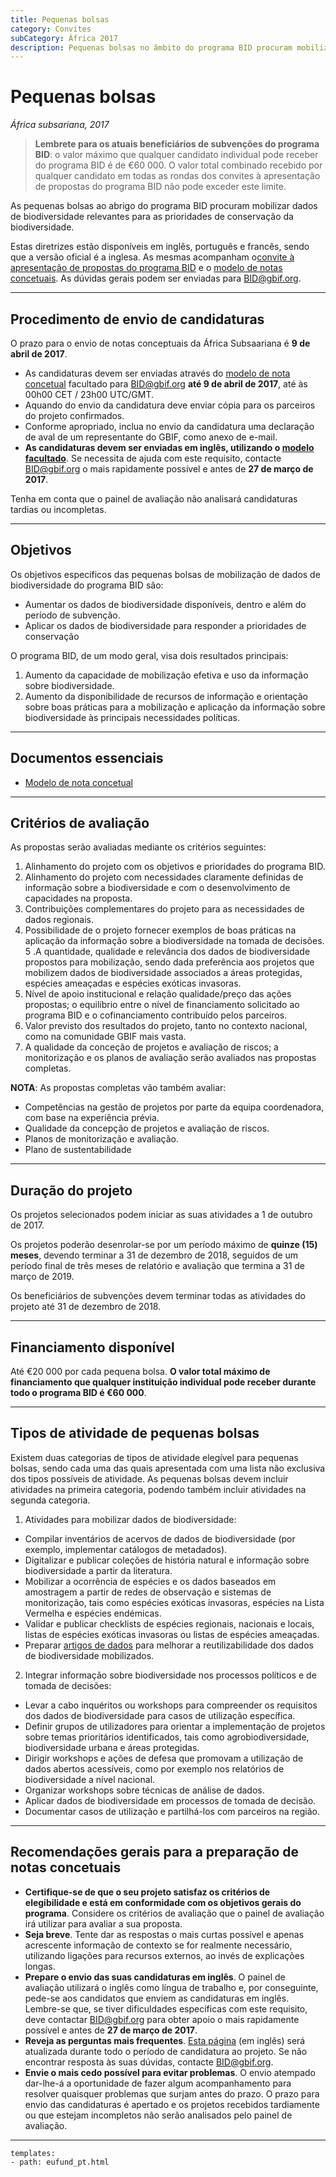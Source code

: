 ```yaml
---
title: Pequenas bolsas
category: Convites
subCategory: África 2017
description: Pequenas bolsas no âmbito do programa BID procuram mobilizar dados de biodiversidade relevantes para prioridades de conservação da biodiversidade.
---
```


# Pequenas bolsas

_África subsariana, 2017_

> **Lembrete para os atuais beneficiários de subvenções do programa BID**: o valor máximo que qualquer candidato individual pode receber do programa BID é de €60 000. O valor total combinado recebido por qualquer candidato em todas as rondas dos convites à apresentação de propostas do programa BID não pode exceder este limite.

As pequenas bolsas ao abrigo do programa BID procuram mobilizar dados de biodiversidade relevantes para as prioridades de conservação da biodiversidade. 

Estas diretrizes estão disponíveis em inglês, português e francês, sendo que a versão oficial é a inglesa. As mesmas acompanham o[convite à apresentação de propostas do programa BID](http://www.gbif.org/newsroom/news/bid-africa-call-for-proposals-2017) e o [modelo de notas concetuais](/raw/BID-Concept-Note-Template-Africa-2017.docx). As dúvidas gerais podem ser enviadas para [BID@gbif.org](mailto:BID@gbif.org).

-----------------------

## Procedimento de envio de candidaturas

O prazo para o envio de notas conceptuais da África Subsaariana é **9 de abril de 2017**.

+ As candidaturas devem ser enviadas através do [modelo de nota concetual](/raw/BID-Concept-Note-Template-Africa-2017.docx) facultado para [BID@gbif.org](mailto:BID@gbif.org) **até 9 de abril de 2017**, até às 00h00 CET / 23h00 UTC/GMT.
+ Aquando do envio da candidatura deve enviar cópia para os parceiros do projeto confirmados.
+ Conforme apropriado, inclua no envio da candidatura uma declaração de aval de um representante do GBIF, como anexo de e-mail.
+ **As candidaturas devem ser enviadas em inglês, utilizando o [modelo facultado](/raw/BID-Concept-Note-Template-Africa-2017.docx)**. Se necessita de ajuda com este requisito, contacte [BID@gbif.org](mailto:BID@gbif.org) o mais rapidamente possível e antes de **27 de março de 2017**.

Tenha em conta que o painel de avaliação não analisará candidaturas tardias ou incompletas.

-----------------------

## Objetivos

Os objetivos específicos das pequenas bolsas de mobilização de dados de biodiversidade do programa BID são:
+ Aumentar os dados de biodiversidade disponíveis, dentro e além do período de subvenção.
+ Aplicar os dados de biodiversidade para responder a prioridades de conservação

O programa BID, de um modo geral, visa dois resultados principais:
1. Aumento da capacidade de mobilização efetiva e uso da informação sobre biodiversidade.
2. Aumento da disponibilidade de recursos de informação e orientação sobre boas práticas para a mobilização e aplicação da informação sobre biodiversidade às principais necessidades políticas.

-----------------------

## Documentos essenciais

+ [Modelo de nota concetual](/raw/BID-Concept-Note-Template-Africa-2017.docx)

-----------------------

## Critérios de avaliação

As propostas serão avaliadas mediante os critérios seguintes:

1. Alinhamento do projeto com os objetivos e prioridades do programa BID.
2. Alinhamento do projeto com necessidades claramente definidas de informação sobre a biodiversidade e com o desenvolvimento de capacidades na proposta.
3. Contribuições complementares do projeto para as necessidades de dados regionais.
4. Possibilidade de o projeto fornecer exemplos de boas práticas na aplicação da informação sobre a biodiversidade na tomada de decisões.
5 .A quantidade, qualidade e relevância dos dados de biodiversidade propostos para mobilização, sendo dada preferência aos projetos que mobilizem dados de biodiversidade associados a áreas protegidas, espécies ameaçadas e espécies exóticas invasoras.
6. Nível de apoio institucional e relação qualidade/preço das ações propostas; o equilíbrio entre o nível de financiamento solicitado ao programa BID e o cofinanciamento contribuído pelos parceiros.
7. Valor previsto dos resultados do projeto, tanto no contexto nacional, como na comunidade GBIF mais vasta.
8. A qualidade da conceção de projetos e avaliação de riscos; a monitorização e os planos de avaliação serão avaliados nas propostas completas. 

**NOTA**: As propostas completas vão também avaliar:
+ Competências na gestão de projetos por parte da equipa coordenadora, com base na experiência prévia.
+ Qualidade da concepção de projetos e avaliação de riscos.
+ Planos de monitorização e avaliação.
+ Plano de sustentabilidade

-----------------------

## Duração do projeto

Os projetos selecionados podem iniciar as suas atividades a 1 de outubro de 2017.

Os projetos poderão desenrolar-se por um período máximo de **quinze (15) meses**, devendo terminar a 31 de dezembro de 2018, seguidos de um período final de três meses de relatório e avaliação que termina a 31 de março de 2019.

Os beneficiários de subvenções devem terminar todas as atividades do projeto até 31 de dezembro de 2018.

-----------------------

## Financiamento disponível

Até €20 000 por cada pequena bolsa. **O valor total máximo de financiamento que qualquer instituição individual pode receber durante todo o programa BID é €60 000**.

-----------------------

## Tipos de atividade de pequenas bolsas

Existem duas categorias de tipos de atividade elegível para pequenas bolsas, sendo cada uma das quais apresentada com uma lista não exclusiva dos tipos possíveis de atividade. As pequenas bolsas devem incluir atividades na primeira categoria, podendo também incluir atividades na segunda categoria.

1. Atividades para mobilizar dados de biodiversidade:
+ Compilar inventários de acervos de dados de biodiversidade (por exemplo, implementar catálogos de metadados).
+ Digitalizar e publicar coleções de história natural e informação sobre biodiversidade a partir da literatura.
+ Mobilizar a ocorrência de espécies e os dados baseados em amostragem a partir de redes de observação e sistemas de monitorização, tais como espécies exóticas invasoras, espécies na Lista Vermelha e espécies endémicas.
+ Validar e publicar checklists de espécies regionais, nacionais e locais, listas de espécies exóticas invasoras ou listas de espécies ameaçadas.
+ Preparar [artigos de dados](http://www.gbif.org/publishing-data/data-papers) para melhorar a reutilizabilidade dos dados de biodiversidade mobilizados.

2. Integrar informação sobre biodiversidade nos processos políticos e de tomada de decisões:
+ Levar a cabo inquéritos ou workshops para compreender os requisitos dos dados de biodiversidade para casos de utilização específica.
+ Definir grupos de utilizadores para orientar a implementação de projetos sobre temas prioritários identificados, tais como agrobiodiversidade, biodiversidade urbana e áreas protegidas.
+ Dirigir workshops e ações de defesa que promovam a utilização de dados abertos acessíveis, como por exemplo nos relatórios de biodiversidade a nível nacional.
+ Organizar workshops sobre técnicas de análise de dados.
+ Aplicar dados de biodiversidade em processos de tomada de decisão.
+ Documentar casos de utilização e partilhá-los com parceiros na região.

-----------

## Recomendações gerais para a preparação de notas concetuais
+ **Certifique-se de que o seu projeto satisfaz os critérios de elegibilidade e está em conformidade com os objetivos gerais do programa**. Considere os critérios de avaliação que o painel de avaliação irá utilizar para avaliar a sua proposta.
+ **Seja breve**. Tente dar as respostas o mais curtas possível e apenas acrescente informação de contexto se for realmente necessário, utilizando ligações para recursos externos, ao invés de explicações longas.
+ **Prepare o envio das suas candidaturas em inglês**. O painel de avaliação utilizará o inglês como língua de trabalho e, por conseguinte, pede-se aos candidatos que enviem as candidaturas em inglês. Lembre-se que, se tiver dificuldades específicas com este requisito, deve contactar [BID@gbif.org](mailto:BID@gbif.org) para obter apoio o mais rapidamente possível e antes de **27 de março de 2017**.
+ **Reveja as perguntas mais frequentes**. [Esta página](../faq) (em inglês) será atualizada durante todo o período de candidatura ao projeto. Se não encontrar resposta às suas dúvidas, contacte [BID@gbif.org](mailto:BID@gbif.org).
+ **Envie o mais cedo possível para evitar problemas**. O envio atempado dar-lhe-á a oportunidade de fazer algum acompanhamento para resolver quaisquer problemas que surjam antes do prazo. O prazo para envio das candidaturas é apertado e os projetos recebidos tardiamente ou que estejam incompletos não serão analisados pelo painel de avaliação.

------

```styledYaml
templates:
- path: eufund_pt.html
```

